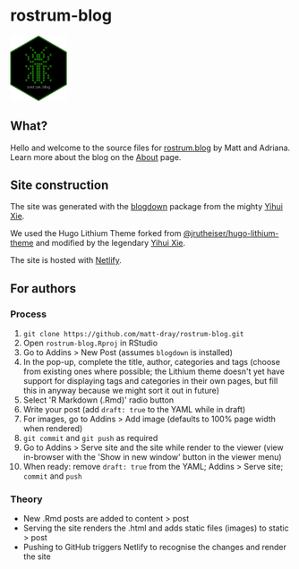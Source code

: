 # rostrum-blog

<img src="https://raw.githubusercontent.com/matt-dray/stickers/master/output/rostrum_hex.png" alt="Hexagonal sticker with the Rostrum logo on it" width="20%">

## What?

Hello and welcome to the source files for [rostrum.blog](https://www.rostrum.blog/) by Matt and Adriana. Learn more about the blog on the [About](https://www.rostrum.blog/about/) page.

## Site construction

The site was generated with the [blogdown](https://bookdown.org/yihui/blogdown/) package from the mighty [Yihui Xie](https://yihui.name/en/).

We used the Hugo Lithium Theme forked from [\@jrutheiser/hugo-lithium-theme](https://github.com/jrutheiser/hugo-lithium-theme) and modified by the legendary [Yihui Xie](https://github.com/yihui/hugo-lithium-theme).

The site is hosted with [Netlify](https://www.netlify.com/).

## For authors

### Process

1. `git clone https://github.com/matt-dray/rostrum-blog.git`
2. Open `rostrum-blog.Rproj` in RStudio
3. Go to Addins > New Post (assumes `blogdown` is installed)
4. In the pop-up, complete the title, author, categories and tags (choose from existing ones where possible; the Lithium theme doesn't yet have support for displaying tags and categories in their own pages, but fill this in anyway because we might sort it out in future)
5. Select 'R Markdown (.Rmd)' radio button
6. Write your post (add `draft: true` to the YAML while in draft)
7. For images, go to Addins > Add image (defaults to 100% page width when rendered)
8. `git commit` and `git push` as required
9. Go to Addins > Serve site and the site while render to the viewer (view in-browser with the 'Show in new window' button in the viewer menu)
10. When ready: remove `draft: true` from the YAML; Addins > Serve site; `commit` and `push`

### Theory

* New .Rmd posts are added to content > post
* Serving the site renders the .html and adds static files (images) to static > post
* Pushing to GitHub triggers Netlify to recognise the changes and render the site
